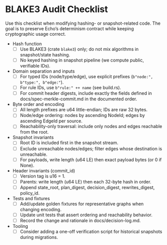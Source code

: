 # BLAKE3 Audit Checklist

Use this checklist when modifying hashing- or snapshot-related code. The goal is to preserve Echo’s determinism contract while keeping cryptographic usage correct.

- Hash function
  - [ ] Use BLAKE3 (crate `blake3`) only; do not mix algorithms in snapshot/state hashing.
  - [ ] No keyed hashing in snapshot pipeline (we compute public, verifiable IDs).

- Domain separation and inputs
  - [ ] For typed IDs (node/type/edge), use explicit prefixes (`b"node:", b"type:", b"edge:"`).
  - [ ] For rule IDs, use `b"rule:" ++ name` (see build.rs).
  - [ ] For commit header digests, include exactly the fields defined in docs/spec-merkle-commit.md in the documented order.

- Byte order and encoding
  - [ ] All length prefixes are u64 little-endian; IDs are raw 32 bytes.
  - [ ] Node/edge ordering: nodes by ascending NodeId; edges by ascending EdgeId per source.
  - [ ] Reachability-only traversal: include only nodes and edges reachable from the root.

- Snapshot invariants
  - [ ] Root ID is included first in the snapshot stream.
  - [ ] Exclude unreachable nodes/edges; filter edges whose destination is unreachable.
  - [ ] For payloads, write length (u64 LE) then exact payload bytes (or 0 if None).

- Header invariants (commit_id)
  - [ ] Version tag is u16 = 1.
  - [ ] Parents: write length (u64 LE) then each 32-byte hash in order.
  - [ ] Append state_root, plan_digest, decision_digest, rewrites_digest, policy_id.

- Tests and fixtures
  - [ ] Add/update golden fixtures for representative graphs when changing encoding.
  - [ ] Update unit tests that assert ordering and reachability behavior.
  - [ ] Record the change and rationale in docs/decision-log.md.

- Tooling
  - [ ] Consider adding a one-off verification script for historical snapshots during migrations.
